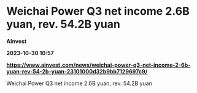 # Weichai Power Q3 net income 2.6B yuan, rev. 54.2B yuan
**AInvest**

**2023-10-30 10:57**

**https://www.ainvest.com/news/weichai-power-q3-net-income-2-6b-yuan-rev-54-2b-yuan-23101000d32b9bb7129697c9/**

Weichai Power Q3 net income 2.6B yuan, rev. 54.2B yuan